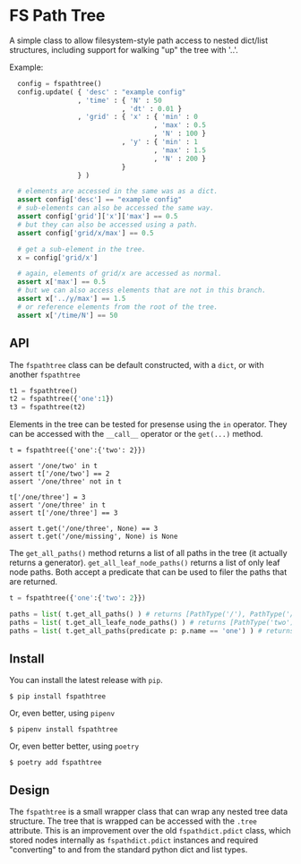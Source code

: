 # FS Path Tree

A simple class to allow filesystem-style path access to nested dict/list structures,
including support for walking "up" the tree with '..'.

Example:

```python
  config = fspathtree()
  config.update( { 'desc' : "example config"
                 , 'time' : { 'N' : 50
                            , 'dt' : 0.01 }
                 , 'grid' : { 'x' : { 'min' : 0
                                    , 'max' : 0.5
                                    , 'N' : 100 }
                            , 'y' : { 'min' : 1
                                    , 'max' : 1.5
                                    , 'N' : 200 }
                            }
                 } )

  # elements are accessed in the same was as a dict.
  assert config['desc'] == "example config"
  # sub-elements can also be accessed the same way.
  assert config['grid']['x']['max'] == 0.5
  # but they can also be accessed using a path.
  assert config['grid/x/max'] == 0.5

  # get a sub-element in the tree.
  x = config['grid/x']

  # again, elements of grid/x are accessed as normal.
  assert x['max'] == 0.5
  # but we can also access elements that are not in this branch.
  assert x['../y/max'] == 1.5
  # or reference elements from the root of the tree.
  assert x['/time/N'] == 50
```

## API

The `fspathtree` class can be default constructed, with a `dict`, or with another `fspathtree`
```python
t1 = fspathtree()
t2 = fspathtree({'one':1})
t3 = fspathtree(t2)
```

Elements in the tree can be tested for presense using the `in` operator. They can be accessed with the
`__call__` operator or the `get(...)` method.
```
t = fspathtree({'one':{'two': 2}})

assert '/one/two' in t
assert t['/one/two'] == 2
assert '/one/three' not in t

t['/one/three'] = 3
assert '/one/three' in t
assert t['/one/three'] == 3

assert t.get('/one/three', None) == 3
assert t.get('/one/missing', None) is None
```
The `get_all_paths()` method returns a list of all paths in the tree (it actually returns a generator).
`get_all_leaf_node_paths()` returns a list of only leaf node paths. Both accept a predicate that can
be used to filer the paths that are returned.
```python
t = fspathtree({'one':{'two': 2}})

paths = list( t.get_all_paths() ) # returns [PathType('/'), PathType('/one'), PathType('two')]
paths = list( t.get_all_leafe_node_paths() ) # returns [PathType('two')]
paths = list( t.get_all_paths(predicate p: p.name == 'one') ) # returns [ PathType('/one')]

```


## Install

You can install the latest release with `pip`.
```
$ pip install fspathtree
```
Or, even better, using `pipenv`
```
$ pipenv install fspathtree
```
Or, even better better, using `poetry`
```
$ poetry add fspathtree
```

## Design

The `fspathtree` is a small wrapper class that can wrap any nested tree data structure. The tree that is wrapped can be accessed with
the `.tree` attribute. This is an improvement over the old `fspathdict.pdict` class, which stored nodes internally as `fspathdict.pdict` instances
and required "converting" to and from the standard python dict and list types.
